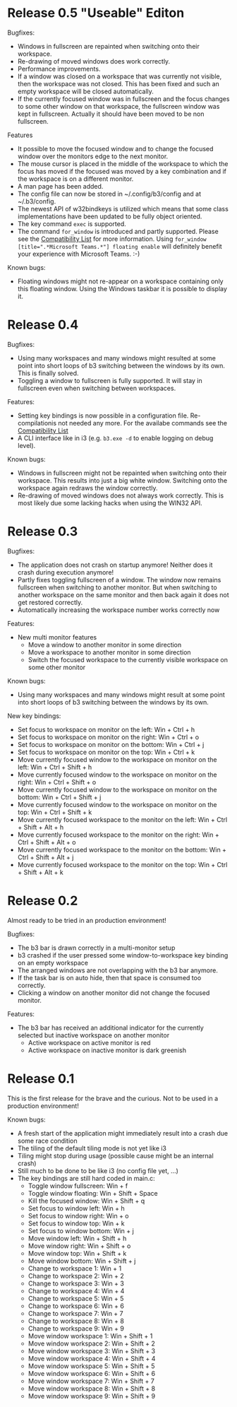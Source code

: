 # Release 0.5 "Useable" Editon

Bugfixes:
* Windows in fullscreen are repainted when switching onto their workspace.
* Re-drawing of moved windows does work correctly.
* Performance improvements.
* If a window was closed on a workspace that was currently not visible, then the workspace was not closed. This has been fixed and such an empty workspace will be closed automatically.
* If the currently focused window was in fullscreen and the focus changes to some other window on that workspace, the fullscreen window was kept in fullscreen. Actually it should have been moved to be non fullscreen.

Features
* It possible to move the focused window and to change the focused window over the monitors edge to the next monitor.
* The mouse cursor is placed in the middle of the workspace to which the focus has moved if the focused was moved by a key combination and if the workspace is on a different monitor.
* A man page has been added.
* The config file can now be stored in ~/.config/b3/config and at ~/.b3/config.
* The newest API of w32bindkeys is utilized which means that some class implementations have been updated to be fully object oriented.
* The key command `exec` is supported.
* The command `for_window` is introduced and partly supported. Please see the [Compatibility List](https://github.com/ritschmaster/b3/blob/master/CompatibilityList.md) for more information. Using `for_window [title=".*Microsoft Teams.*"] floating enable` will definitely benefit your experience with Microsoft Teams. :-)

Known bugs:
* Floating windows might not re-appear on a workspace containing only this floating window. Using the Windows taskbar it is possible to display it.

# Release 0.4

Bugfixes:
* Using many workspaces and many windows might resulted at some point into short loops of b3 switching between the windows by its own. This is finally solved.
* Toggling a window to fullscreen is fully supported. It will stay in fullscreen even when switching between workspaces.

Features:
* Setting key bindings is now possible in a configuration file. Re-compilationis not needed any more. For the availabe commands see the [Compatibility List](https://github.com/ritschmaster/b3/blob/master/CompatibilityList.md)
* A CLI interface like in i3 (e.g. `b3.exe -d` to enable logging on debug level).

Known bugs:
* Windows in fullscreen might not be repainted when switching onto their workspace. This results into just a big white window. Switching onto the workspace again redraws the window correctly.
* Re-drawing of moved windows does not always work correctly. This is most likely due some lacking hacks when using the WIN32 API.

# Release 0.3

Bugfixes:
* The application does not crash on startup anymore! Neither does it crash during execution anymore!
* Partly fixes toggling fullscreen of a window. The window now remains fullscreen when switching to another monitor. But when switching to another workspace on the same monitor and then back again it does not get restored correctly.
* Automatically increasing the workspace number works correctly now

Features:
* New multi monitor features
  * Move a window to another monitor in some direction
  * Move a workspace to another monitor in some direction
  * Switch the focused workspace to the currently visible workspace on some other monitor

Known bugs:
* Using many workspaces and many windows might result at some point into short loops of b3 switching between the windows by its own.

New key bindings:
* Set focus to workspace on monitor on the left: Win + Ctrl + h
* Set focus to workspace on monitor on the right: Win + Ctrl + o
* Set focus to workspace on monitor on the bottom: Win + Ctrl + j
* Set focus to workspace on monitor on the top: Win + Ctrl + k
* Move currently focused window to the workspace on monitor on the left: Win + Ctrl + Shift + h
* Move currently focused window to the workspace on monitor on the right: Win + Ctrl + Shift + o
* Move currently focused window to the workspace on monitor on the bottom: Win + Ctrl + Shift + j
* Move currently focused window to the workspace on monitor on the top: Win + Ctrl + Shift + k
* Move currently focused workspace to the monitor on the left: Win + Ctrl + Shift + Alt + h
* Move currently focused workspace to the monitor on the right: Win + Ctrl + Shift + Alt + o
* Move currently focused workspace to the monitor on the bottom: Win + Ctrl + Shift + Alt + j
* Move currently focused workspace to the monitor on the top: Win + Ctrl + Shift + Alt + k


# Release 0.2

Almost ready to be tried in an production environment!

Bugfixes:
* The b3 bar is drawn correctly in a multi-monitor setup
* b3 crashed if the user pressed some window-to-workspace key binding on an empty workspace
* The arranged windows are not overlapping with the b3 bar anymore.
* If the task bar is on auto hide, then that space is consumed too correctly.
* Clicking a window on another monitor did not change the focused monitor.

Features:
* The b3 bar has received an additional indicator for the currently selected but inactive workspace on another monitor
    * Active workspace on active monitor is red
    * Active workspace on inactive monitor is dark greenish


# Release 0.1

This is the first release for the brave and the curious. Not to be used in a production environment!

Known bugs:
* A fresh start of the application might immediately result into a crash due some race condition
* The tiling of the default tiling mode is not yet like i3
* Tiling might stop during usage (possible cause might be an internal crash)
* Still much to be done to be like i3 (no config file yet, ...)
* The key bindings are still hard coded in main.c:
  * Toggle window fullscreen: Win + f
  * Toggle window floating: Win + Shift + Space
  * Kill the focused window: Win + Shift + q
  * Set focus to window left: Win + h
  * Set focus to window right: Win + o
  * Set focus to window top: Win + k
  * Set focus to window bottom: Win + j
  * Move window left: Win + Shift + h
  * Move window right: Win + Shift + o
  * Move window top: Win + Shift + k
  * Move window bottom: Win + Shift + j
  * Change to workspace 1: Win + 1
  * Change to workspace 2: Win + 2
  * Change to workspace 3: Win + 3
  * Change to workspace 4: Win + 4
  * Change to workspace 5: Win + 5
  * Change to workspace 6: Win + 6
  * Change to workspace 7: Win + 7
  * Change to workspace 8: Win + 8
  * Change to workspace 9: Win + 9
  * Move window workspace 1: Win + Shift + 1
  * Move window workspace 2: Win + Shift + 2
  * Move window workspace 3: Win + Shift + 3
  * Move window workspace 4: Win + Shift + 4
  * Move window workspace 5: Win + Shift + 5
  * Move window workspace 6: Win + Shift + 6
  * Move window workspace 7: Win + Shift + 7
  * Move window workspace 8: Win + Shift + 8
  * Move window workspace 9: Win + Shift + 9


